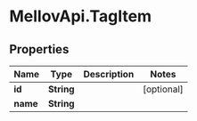 # MellovApi.TagItem

## Properties
Name | Type | Description | Notes
------------ | ------------- | ------------- | -------------
**id** | **String** |  | [optional] 
**name** | **String** |  | 


